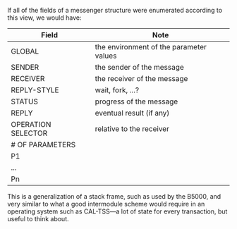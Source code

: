 If all of the fields of a messenger structure were enumerated according to this view, we would have:

Field              | Note
-------------------|---------------------------------------- 
GLOBAL             | the environment of the parameter values 
SENDER             | the sender of the message
RECEIVER           | the receiver of the message 
REPLY-STYLE        | wait, fork, ...?
STATUS             | progress of the message
REPLY              | eventual result (if any)
OPERATION SELECTOR | relative to the receiver
# OF PARAMETERS    | 
P1                 | 
...                | 
Pn                 | 

This is a generalization of a stack frame, such as used by the B5000, and very similar to what a good intermodule scheme would require in an operating system such as CAL-TSS—a lot of state for every transaction, but useful to think about.
